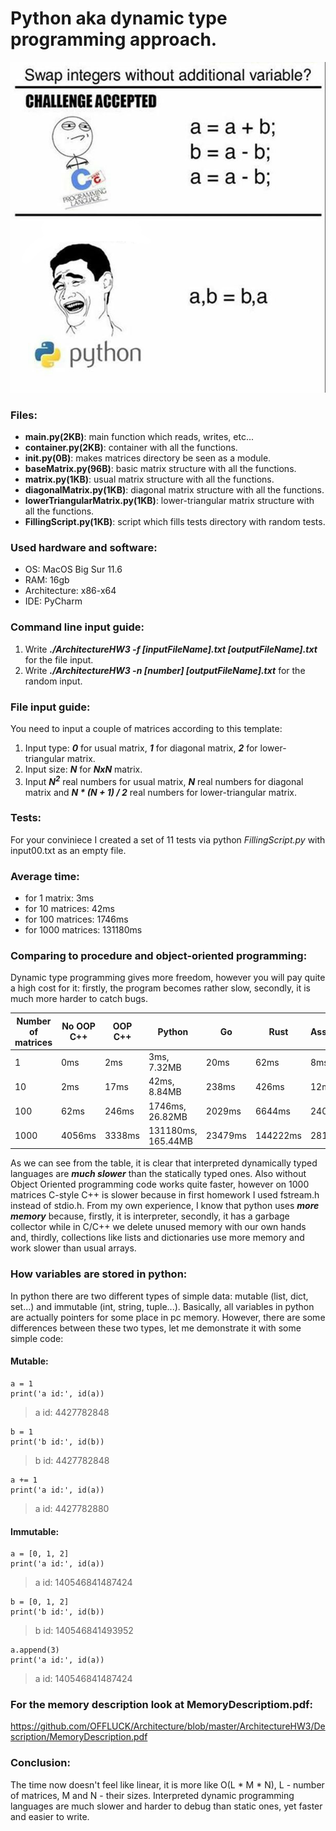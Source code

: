 # Python aka dynamic type programming approach.

![alt text](https://github.com/OFFLUCK/Architecture/blob/master/Python/meme.png)

### Files:
- **main.py(2KB)**: main function which reads, writes, etc...
- **container.py(2KB)**: container with all the functions.
- **__init__.py(0B)**: makes matrices directory be seen as a module.
- **baseMatrix.py(96B)**: basic matrix structure with all the functions.
- **matrix.py(1KB)**: usual matrix structure with all the functions.
- **diagonalMatrix.py(1KB)**: diagonal matrix structure with all the functions.
- **lowerTriangularMatrix.py(1KB)**: lower-triangular matrix structure with all the functions.
- **FillingScript.py(1KB)**: script which fills tests directory with random tests.

### Used hardware and software:
- OS: MacOS Big Sur 11.6
- RAM: 16gb
- Architecture: x86-x64
- IDE: PyCharm

### Command line input guide:
1) Write ***./ArchitectureHW3 -f [inputFileName].txt [outputFileName].txt*** for the file input.
2) Write ***./ArchitectureHW3 -n [number] [outputFileName].txt*** for the random input.

### File input guide:

You need to input a couple of matrices according to this template:

1) Input type: ***0*** for usual matrix, ***1*** for diagonal matrix, ***2*** for lower-triangular matrix.
2) Input size: ***N*** for ***NxN*** matrix.
3) Input ***N<sup>2</sup>*** real numbers for usual matrix, ***N*** real numbers for diagonal matrix and ***N * (N + 1) / 2*** real numbers for lower-triangular matrix.

### Tests:
For your conviniece I created a set of 11 tests via python *FillingScript.py* with input00.txt as an empty file.

### Average time:
- for 1 matrix: 3ms
- for 10 matrices: 42ms
- for 100 matrices: 1746ms
- for 1000 matrices: 131180ms

### Comparing to procedure and object-oriented programming:
Dynamic type programming gives more freedom, however you will pay quite a high cost for it: firstly, the program becomes rather slow, secondly, it is much more harder to catch bugs.

|Number of matrices|  No OOP C++  |   OOP C++   |      Python      |    Go    |    Rust    |  Assembler  |
|------------------|--------------|-------------|------------------|----------|------------|-------------|
|1                 |0ms           |2ms          |3ms, 7.32MB       |20ms      |62ms        |8ms          |
|10                |2ms           |17ms         |42ms, 8.84MB      |238ms     |426ms       |12ms         |
|100               |62ms          |246ms        |1746ms, 26.82MB   |2029ms    |6644ms      |240ms        |
|1000              |4056ms        |3338ms       |131180ms, 165.44MB|23479ms   |144222ms    |2811ms       |

As we can see from the table, it is clear that interpreted dynamically typed languages are ***much slower*** than the statically typed ones. Also without Object Oriented programming code works quite faster, however on 1000 matrices C-style C++ is slower because in first homework I used fstream.h instead of stdio.h. From my own experience, I know that python uses ***more memory*** because, firstly, it is interpreter, secondly, it has a garbage collector while in C/C++ we delete unused memory with our own hands and, thirdly, collections like lists and dictionaries use more memory and work slower than usual arrays.

### How variables are stored in python:
In python there are two different types of simple data: mutable (list, dict, set...) and immutable (int, string, tuple...). Basically, all variables in python are actually pointers for some place in pc memory. However, there are some differences between these two types, let me demonstrate it with some simple code:

#### Mutable:

    a = 1
    print('a id:', id(a))
>a id: 4427782848

    b = 1
    print('b id:', id(b))
>b id: 4427782848

    a += 1
    print('a id:', id(a))
>a id: 4427782880

#### Immutable:

    a = [0, 1, 2]
    print('a id:', id(a))
>a id: 140546841487424

    b = [0, 1, 2]
    print('b id:', id(b))
>b id: 140546841493952

    a.append(3)
    print('a id:', id(a))
>a id: 140546841487424

### For the memory description look at MemoryDescriptiom.pdf:
https://github.com/OFFLUCK/Architecture/blob/master/ArchitectureHW3/Description/MemoryDescription.pdf

### Conclusion:
The time now doesn't feel like linear, it is more like O(L * M * N), L - number of matrices, M and N - their sizes. Interpreted dynamic programming languages are much slower and harder to debug than static ones, yet faster and easier to write.

